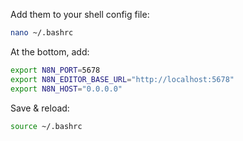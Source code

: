 Add them to your shell config file:
```bash
nano ~/.bashrc
```
At the bottom, add:
```bash
export N8N_PORT=5678
export N8N_EDITOR_BASE_URL="http://localhost:5678"
export N8N_HOST="0.0.0.0"
```
Save & reload:
```bash
source ~/.bashrc
```
